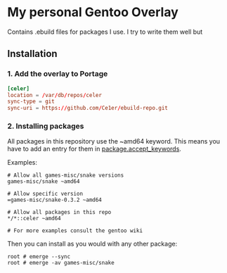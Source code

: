 # My personal Gentoo Overlay

Contains .ebuild files for packages I use.
I try to write them well but

## Installation

### 1. Add the overlay to Portage

```toml
[celer]
location = /var/db/repos/celer
sync-type = git
sync-uri = https://github.com/Ce1er/ebuild-repo.git
```

### 2. Installing packages

All packages in this repository use the ~amd64 keyword.
This means you have to add an entry for them in [package.accept_keywords](https://wiki.gentoo.org/wiki//etc/portage/package.accept_keywords).

Examples:

```
# Allow all games-misc/snake versions
games-misc/snake ~amd64

# Allow specific version
=games-misc/snake-0.3.2 ~amd64

# Allow all packages in this repo
*/*::celer ~amd64

# For more examples consult the gentoo wiki
```

Then you can install as you would with any other package:

```
root # emerge --sync
root # emerge -av games-misc/snake
```
